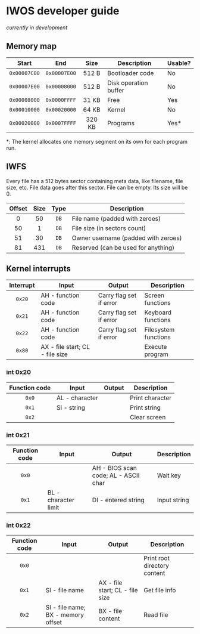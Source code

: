 # IWOS developer guide
*currently in development*

## Memory map
|     Start    |      End     |  Size  | Description           | Usable? |
|:------------:|:------------:|:------:|-----------------------|---------|
| `0x00007C00` | `0x00007E00` | 512 B  | Bootloader code       | No      |
| `0x00007E00` | `0x00008000` | 512 B  | Disk operation buffer | No      |
| `0x00008000` | `0x0000FFFF` | 31 KB  | Free                  | Yes     |
| `0x00010000` | `0x00020000` | 64 KB  | Kernel                | No      |
| `0x00020000` | `0x0007FFFF` | 320 KB | Programs              | Yes*    |

*: The kernel allocates one memory segment on its own for each program run.

## IWFS
Every file has a 512 bytes sector containing meta data, like filename, file size, etc. File data goes after this sector.
File can be empty. Its size will be 0.

| Offset | Size | Type | Description                         |
|:------:|:----:|:----:|-------------------------------------|
| 0      | 50   | `DB` | File name (padded with zeroes)      |
| 50     | 1    | `DB` | File size (in sectors count)        |
| 51     | 30   | `DB` | Owner username (padded with zeroes) |
| 81     | 431  | `DB` | Reserved (can be used for anything) |

## Kernel interrupts
| Interrupt | Input                           | Output                  | Description          |
|:---------:|---------------------------------|-------------------------|----------------------|
| `0x20`    | AH - function code              | Carry flag set if error | Screen functions     |
| `0x21`    | AH - function code              | Carry flag set if error | Keyboard functions   |
| `0x22`    | AH - function code              | Carry flag set if error | Filesystem functions |
| `0x80`    | AX - file start; CL - file size |                         | Execute program      |

### int 0x20
| Function code | Input          | Output | Description     |
|:-------------:|----------------|--------|-----------------|
| `0x0`         | AL - character |        | Print character |
| `0x1`         | SI - string    |        | Print string    |
| `0x2`         |                |        | Clear screen    |

### int 0x21
| Function code | Input                | Output                               | Description  |
|:-------------:|----------------------|--------------------------------------|--------------|
| `0x0`         |                      | AH - BIOS scan code; AL - ASCII char | Wait key     |
| `0x1`         | BL - character limit | DI - entered string                  | Input string |

### int 0x22
| Function code | Input                              | Output                          | Description                  |
|:-------------:|------------------------------------|---------------------------------|------------------------------|
| `0x0`         |                                    |                                 | Print root directory content |
| `0x1`         | SI - file name                     | AX - file start; CL - file size | Get file info                |
| `0x2`         | SI - file name; BX - memory offset | BX - file content               | Read file                    |
